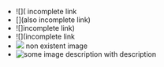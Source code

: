 - ![]( incomplete link
- [](also incomplete link)
- ![]incomplete link)
- ![](incomplete link
- ![](https://firebasestorage.googleapis.com/v0/b/firescript-577a2.appspot.com/o/imgs%2Fapp%2FSchafric-personal%2FD4TOMsdjlk.png?alt=media&token=bb357c9c-05b9-4d1e-9df2-c2f270541be6) non existent image
- ![some image description](https://firebasestorage.googleapis.com/v0/b/firescript-577a2.appspot.com/o/imgs%2Fapp%2FSchafric-personal%2FXl521c6WtX.png?alt=media&token=973784cd-354b-46a6-8852-9625688a7f3b) with description
